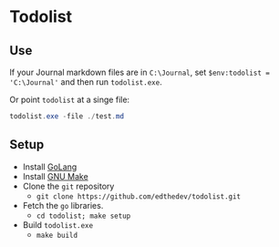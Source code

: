 # Todolist

## Use

If your Journal markdown files are in `C:\Journal`, set
`$env:todolist = 'C:\Journal'` and then run `todolist.exe`.

Or point `todolist` at a singe file:

```powershell
todolist.exe -file ./test.md
```

## Setup

- Install [GoLang][19]
- Install [GNU Make][17]
- Clone the `git` repository
  - `git clone https://github.com/edthedev/todolist.git`
- Fetch the `go` libraries.
  - `cd todolist; make setup`
- Build `todolist.exe`
  - `make build`

[17]: http://gnuwin32.sourceforge.net/packages/make.htm
[19]: https://go.dev/doc/install
